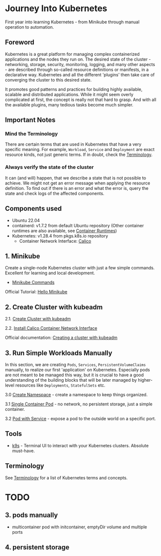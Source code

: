 # Journey Into Kubernetes

First year into learning Kubernetes - from Minikube through manual operation to automation.

## Foreword

Kubernetes is a great platform for managing complex containerized applications and the nodes they run on.
The desired state of the cluster - networking, storage, security, monitoring, logging, and many other aspects -
are described through so-called resource definitions or manifests, in a declarative way.
Kubernetes and all the different 'plugins' then take care of converging the cluster to this desired state.

It promotes good patterns and practices for building highly available, scalable and distributed applications.
While it might seem overly complicated at first, the concept is really not that hard to grasp.
And with all the available plugins, many tedious tasks become much simpler.

## Important Notes

### Mind the Terminology

There are certain terms that are used in Kubernetes that have a very specific meaning. For
example, `Workload`, `Service` and `Deployment` are exact resource kinds, not just generic terms. If in doubt, check
the [Terminology](terminology.md).

### Always verify the state of the cluster

It can (and will) happen, that we describe a state that is not possible to achieve. We might not get an error message
when applying the resource definition. To find out if there is an error and what the error is, query the state
and check logs of the affected components.

## Components used

* Ubuntu 22.04
* containerd: v1.7.2 from default Ubuntu repository (Other container runtimes are also available,
  see [Container Runtimes](https://kubernetes.io/docs/setup/production-environment/container-runtimes/))
* Kubernetes: v1.28.4 from pkgs.k8s.io repository
  * Container Network Interface: [Calico](https://docs.tigera.io/calico/latest/getting-started/kubernetes/quickstart)

## 1. Minikube

Create a single-node Kubernetes cluster with just a few simple commands. Excellent for learning and local development.

* [Minikube Commands](minikube/minikube-commands.md)

Official Tutorial: [Hello Minikube](https://kubernetes.io/docs/tutorials/hello-minikube/)

## 2. Create Cluster with kubeadm

2.1. [Create Cluster with kubeadm](kubeadm/create-cluster-with-kubeadm.md)

2.2. [Install Calico Container Network Interface](calico-network-interface/install-calico.md)

Official documentation:
[Creating a cluster with kubeadm](https://kubernetes.io/docs/setup/production-environment/tools/kubeadm/create-cluster-kubeadm/)

## 3. Run Simple Workloads Manually

In this section, we are creating `Pods`, `Services`, `PersistentVolumeClaims` manually, to realize our
first 'application' on Kubernetes. Especially pods are not meant to be managed this way, but it is crucial
to have a good understanding of the building blocks that will be later managed by higher-level resources like
`Deployments`, `StatefulSets` etc.

3.0 [Create Namespace](namespaces/create-namespace.md) - create a namespace to keep things organized.

3.1 [Single Container Pod](pods/single-container-pod.md) - no network, no persistent storage, just a simple
container.

3.2 [Pod with Service](pods/single-container-pod-with-service.md) - expose a pod to the outside world on a specific
port.

## Tools

- [k9s](https://k9scli.io/) - Terminal UI to interact with your Kubernetes clusters. Absolute must-have.

## Terminology

See [Terminology](terminology.md) for a list of Kubernetes terms and concepts.

# TODO

## 3. pods manually

- multicontainer pod with initcontainer, emptyDir volume and multiple ports

## 4. persistent storage
